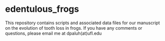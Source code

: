 # edentulous_frogs
This repository contains scripts and associated data files for our manuscript on the evolution of tooth loss in frogs. If you have any comments or questions, please email me at dpaluh(at)ufl.edu
